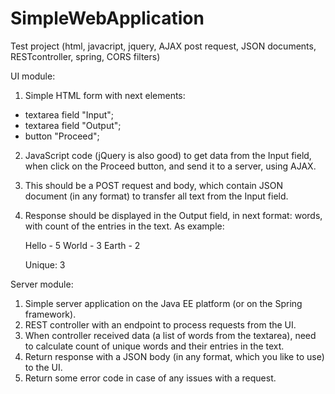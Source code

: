 # SimpleWebApplication
Test project (html, javacript, jquery, AJAX post request, JSON documents, RESTcontroller, spring, CORS filters)

UI module:

1. Simple HTML form with next elements:
  - textarea field "Input";
  - textarea field "Output";
  - button "Proceed";
2. JavaScript code (jQuery is also good) to get data from the Input field, when click on the Proceed button, and send it to a server, using AJAX.
3. This should be a POST request and body, which contain JSON document (in any format) to transfer all text from the Input field.
4. Response should be displayed in the Output field, in next format: words, with count of the entries in the text. As example:

    Hello - 5
    World - 3
    Earth - 2

    Unique: 3

Server module:

1. Simple server application on the Java EE platform (or on the Spring framework).
2. REST controller with an endpoint to process requests from the UI.
3. When controller received data (a list of words from the textarea), need to calculate count of unique words and their entries in the text.
4. Return response with a JSON body (in any format, which you like to use) to the UI.
5. Return some error code in case of any issues with a request.
